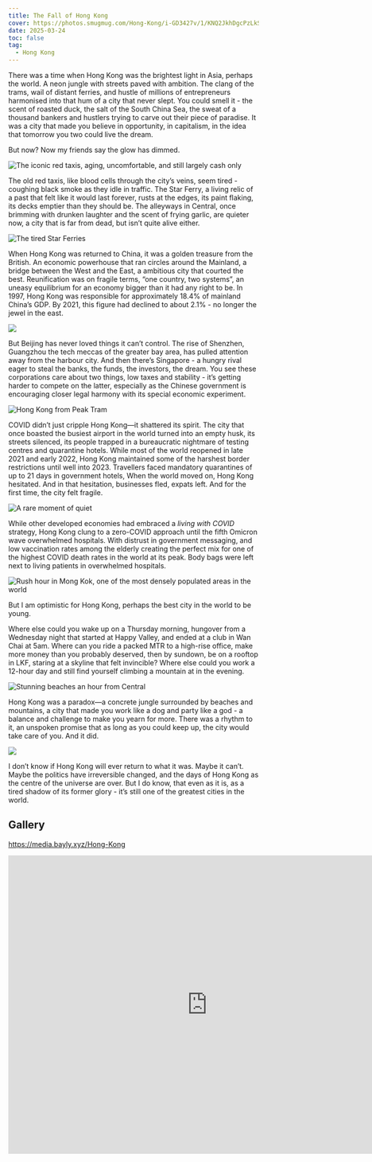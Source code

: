 ```yaml
---
title: The Fall of Hong Kong
cover: https://photos.smugmug.com/Hong-Kong/i-GD3427v/1/KNQ2JkhDgcPzLkSTsQhkkDGV8W7C8BzDtz8GNJc5L/X4/DSC00160-X4.jpg
date: 2025-03-24
toc: false
tag:
  - Hong Kong
---
```


There was a time when Hong Kong was the brightest light in Asia, perhaps the world. A neon jungle with streets paved with ambition. The clang of the trams, wail of distant ferries, and hustle of millions of entrepreneurs harmonised into that hum of a city that never slept. You could smell it - the scent of roasted duck, the salt of the South China Sea, the sweat of a thousand bankers and hustlers trying to carve out their piece of paradise. It was a city that made you believe in opportunity, in capitalism, in the idea that tomorrow you two could live the dream.

But now? Now my friends say the glow has dimmed.

![The iconic red taxis, aging, uncomfortable, and still largely cash only](https://photos.smugmug.com/Hong-Kong/i-CsLHhfx/0/MzZZ4r6CRbs3Z6tGk39DpDTrLshtcwnSkXBqNhqh4/X4/DSC04708-X4.jpg)

The old red taxis, like blood cells through the city’s veins, seem tired - coughing black smoke as they idle in traffic. The Star Ferry, a living relic of a past that felt like it would last forever, rusts at the edges, its paint flaking, its decks emptier than they should be. The alleyways in Central, once brimming with drunken laughter and the scent of frying garlic, are quieter now, a city that is far from dead, but isn’t quite alive either.

![The tired Star Ferries](https://photos.smugmug.com/Hong-Kong/i-KjqQzFH/1/MhmCrpMvpVrnXCL2zH7sC3XDKJM6x9zvL9wnbbJvg/X4/DSC03468-X4.jpg)

When Hong Kong was returned to China, it was a golden treasure from the British. An economic powerhouse that ran circles around the Mainland, a bridge between the West and the East, a ambitious city that courted the best. Reunification was on fragile terms, “one country, two systems”, an uneasy equilibrium for an economy bigger than it had any right to be. In 1997, Hong Kong was responsible for approximately 18.4% of mainland China’s GDP. By 2021, this figure had declined to about 2.1% - no longer the jewel in the east.

![](https://photos.smugmug.com/Hong-Kong/i-x7SmbXT/2/LbMFt3Z6g2tGwBr5sRM7DS3PBgpXMtsFs8jPQ25sn/X4/DSC00246-X4.jpg)

But Beijing has never loved things it can’t control. The rise of Shenzhen, Guangzhou the tech meccas of the greater bay area, has pulled attention away from the harbour city. And then there’s Singapore - a hungry rival eager to steal the banks, the funds, the investors, the dream. You see these corporations care about two things, low taxes and stability - it’s getting harder to compete on the latter, especially as the Chinese government is encouraging closer legal harmony with its special economic experiment.

![Hong Kong from Peak Tram](https://photos.smugmug.com/Hong-Kong/i-SDVDNg2/2/LGC2ZTWMhFmF25tgxqCfkTKNwp8xRjkhnwh4FDt7t/X4/DSC00094-Pano-X4.jpg)

COVID didn’t just cripple Hong Kong—it shattered its spirit. The city that once boasted the busiest airport in the world turned into an empty husk, its streets silenced, its people trapped in a bureaucratic nightmare of testing centres and quarantine hotels. While most of the world reopened in late 2021 and early 2022, Hong Kong maintained some of the harshest border restrictions until well into 2023. Travellers faced mandatory quarantines of up to 21 days in government hotels, When the world moved on, Hong Kong hesitated. And in that hesitation, businesses fled, expats left. And for the first time, the city felt fragile.

![A rare moment of quiet](https://photos.smugmug.com/Hong-Kong/i-C3V9NMZ/1/K2qMhG2rz9fBNMpTjtr4Xmq2C8c5BrwtGVKWvSr4M/X4/IMG_5039-X4.jpg)

While other developed economies had embraced a _living with COVID_ strategy, Hong Kong clung to a zero-COVID approach until the fifth Omicron wave overwhelmed hospitals. With distrust in government messaging, and low vaccination rates among the elderly creating the perfect mix for one of the highest COVID death rates in the world at its peak. Body bags were left next to living patients in overwhelmed hospitals.

![Rush hour in Mong Kok, one of the most densely populated areas in the world](https://photos.smugmug.com/Hong-Kong/i-j2Xw4FX/3/Mjg95NnqHvd84rbqVLzrPn4fKCZmxbXVXcM8MkgBf/X4/DSC00244-X4.jpg)

But I am optimistic for Hong Kong, perhaps the best city in the world to be young.

Where else could you wake up on a Thursday morning, hungover from a Wednesday night that started at Happy Valley, and ended at a club in Wan Chai at 5am. Where can you ride a packed MTR to a high-rise office, make more money than you probably deserved, then by sundown, be on a rooftop in LKF, staring at a skyline that felt invincible? Where else could you work a 12-hour day and still find yourself climbing a mountain at in the evening.

![Stunning beaches an hour from Central](https://photos.smugmug.com/Hong-Kong/i-cts3XjW/0/NVW9tSvJ5dxdjBpwjb3w9CfBhprF56cfjNRHjGmGx/X4/DSC03387-Pano-X4.jpg)

Hong Kong was a paradox—a concrete jungle surrounded by beaches and mountains, a city that made you work like a dog and party like a god - a balance and challenge to make you yearn for more. There was a rhythm to it, an unspoken promise that as long as you could keep up, the city would take care of you. And it did.

![](https://photos.smugmug.com/Hong-Kong/i-LBTR26p/0/MQqzFDwzszKhpvdj7rwDx53BCvKwRkknHBDhvcdNZ/X4/DSC04682-X4.jpg)

I don’t know if Hong Kong will ever return to what it was. Maybe it can’t. Maybe the politics have irreversible changed, and the days of Hong Kong as the centre of the universe are over. But I do know, that even as it is, as a tired shadow of its former glory - it’s still one of the greatest cities in the world.

## Gallery

https://media.bayly.xyz/Hong-Kong

<iframe src="https://media.bayly.xyz/frame/slideshow?key=SKjkrb&speed=3&transition=fade&autoStart=1&captions=0&navigation=0&playButton=0&randomize=0&transitionSpeed=2" width="800" height="600" frameborder="no" scrolling="no"></iframe>
